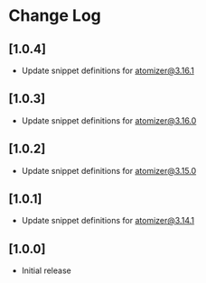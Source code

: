 # Change Log

## [1.0.4]

-   Update snippet definitions for atomizer@3.16.1

## [1.0.3]

-   Update snippet definitions for atomizer@3.16.0

## [1.0.2]

-   Update snippet definitions for atomizer@3.15.0

## [1.0.1]

-   Update snippet definitions for atomizer@3.14.1

## [1.0.0]

-   Initial release
